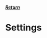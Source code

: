 <html>
  <head>
    <title>DoomsDay - Settings</title>
  </head>
  <body>
    <h5>
      <a href="Menu.md">Return</a>
    </h5>
    <h1>Settings</h1>
  </body>
</html>
